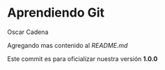 # Aprendiendo Git

Oscar Cadena

Agregando mas contenido al _README.md_

Este commit es para oficializar nuestra versión **1.0.0**
